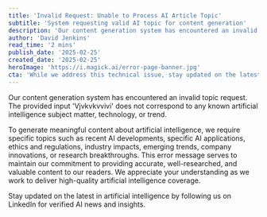 ```yaml
---
title: 'Invalid Request: Unable to Process AI Article Topic'
subtitle: 'System requesting valid AI topic for content generation'
description: 'Our content generation system has encountered an invalid topic request. The provided input does not correspond to any known artificial intelligence subject matter, technology, or trend. We require specific topics such as AI developments, applications, ethics, industry impacts, trends, company innovations, or research breakthroughs to generate meaningful content.'
author: 'David Jenkins'
read_time: '2 mins'
publish_date: '2025-02-25'
created_date: '2025-02-25'
heroImage: 'https://i.magick.ai/error-page-banner.jpg'
cta: 'While we address this technical issue, stay updated on the latest in artificial intelligence by following us on LinkedIn for verified AI news and insights.'
---
```


Our content generation system has encountered an invalid topic request. The provided input 'Vjvkvkvvivi' does not correspond to any known artificial intelligence subject matter, technology, or trend. 

To generate meaningful content about artificial intelligence, we require specific topics such as recent AI developments, specific AI applications, ethics and regulations, industry impacts, emerging trends, company innovations, or research breakthroughs. This error message serves to maintain our commitment to providing accurate, well-researched, and valuable content to our readers. We appreciate your understanding as we work to deliver high-quality artificial intelligence coverage.

Stay updated on the latest in artificial intelligence by following us on LinkedIn for verified AI news and insights.